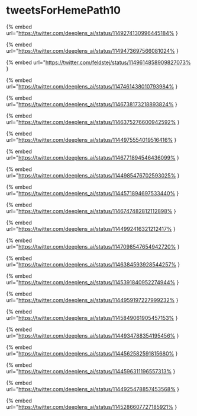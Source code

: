 # tweetsForHemePath10

{% embed url="https://twitter.com/deeplens_ai/status/1149274130996445184% }

{% embed url="https://twitter.com/deeplens_ai/status/1149473697566081024% }

{% embed url="https://twitter.com/feldstej/status/1149614858909827073% }

{% embed url="https://twitter.com/deeplens_ai/status/1147461438010793984% }

{% embed url="https://twitter.com/deeplens_ai/status/1146738173218893824% }

{% embed url="https://twitter.com/deeplens_ai/status/1146375276600942592% }

{% embed url="https://twitter.com/deeplens_ai/status/1144975554019516416% }

{% embed url="https://twitter.com/deeplens_ai/status/1146771894546436099% }

{% embed url="https://twitter.com/deeplens_ai/status/1144985476702593025% }

{% embed url="https://twitter.com/deeplens_ai/status/1144571894697533440% }

{% embed url="https://twitter.com/deeplens_ai/status/1146747482812112898% }

{% embed url="https://twitter.com/deeplens_ai/status/1144992416321212417% }

{% embed url="https://twitter.com/deeplens_ai/status/1147098547654942720% }

{% embed url="https://twitter.com/deeplens_ai/status/1146384593928544257% }

{% embed url="https://twitter.com/deeplens_ai/status/1145391840952274944% }

{% embed url="https://twitter.com/deeplens_ai/status/1144959197227999232% }

{% embed url="https://twitter.com/deeplens_ai/status/1145849061905457153% }

{% embed url="https://twitter.com/deeplens_ai/status/1144934788354195456% }

{% embed url="https://twitter.com/deeplens_ai/status/1144562582591815680% }

{% embed url="https://twitter.com/deeplens_ai/status/1144596311196557313% }

{% embed url="https://twitter.com/deeplens_ai/status/1144925478857453568% }

{% embed url="https://twitter.com/deeplens_ai/status/1145286607727185921% }

